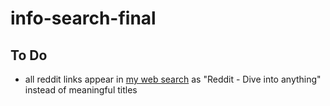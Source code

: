 # info-search-final

## To Do
- all reddit links appear in [my web search](http://is-searchrec.ischool.uw.edu/scast26/search.php) as "Reddit - Dive into anything" instead of meaningful titles
